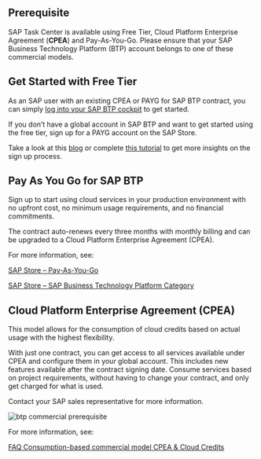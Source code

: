 ## Prerequisite

SAP Task Center is available using Free Tier, Cloud Platform Enterprise Agreement (**CPEA**) and Pay-As-You-Go. Please ensure that your SAP Business Technology Platform (BTP) account belongs to one of these commercial models.


## Get Started with Free Tier

As an SAP user with an existing CPEA or PAYG for SAP BTP contract, you can simply [log into your SAP BTP cockpit](https://account.hana.ondemand.com/#/home/welcome) to get started.

If you don’t have a global account in SAP BTP and want to get started using the free tier, sign up for a PAYG account on the SAP Store.

Take a look at this [blog](https://blogs.sap.com/2021/11/16/btp-free-trial-to-free-tier-its-a-good-time-to-switch/) or complete [this tutorial](https://developers.sap.com/tutorials/btp-free-tier-account.html) to get more insights on the sign up process.


## Pay As You Go for SAP BTP

Sign up to start using cloud services in your production environment with no upfront cost, no minimum usage requirements, and no financial commitments.

The contract auto-renews every three months with monthly billing and can be upgraded to a Cloud Platform Enterprise Agreement (CPEA).

For more information, see:

 [SAP Store – Pay-As-You-Go](https://www.sapstore.com/solutions/55517/Pay-As-You-Go-for-SAP-BTP)

 [SAP Store – SAP Business Technology Platform Category](https://store.sap.com/dcp/en/categories/try-and-buy-sap-business-technology-platform-apps-and-software)
 

## Cloud Platform Enterprise Agreement (CPEA)

This model allows for the consumption of cloud credits based on actual usage with the highest flexibility.

With just one contract, you can get access to all services available under CPEA and configure them in your global account. This includes new features available after the contract signing date. Consume services based on project requirements, without having to change your contract, and only get charged for what is used.

Contact your SAP sales representative for more information.

![btp commercial prerequisite](images/btp_commercial_prereq.png)

For more information, see:

[FAQ Consumption-based commercial model CPEA & Cloud Credits](https://www.sap.com/documents/2021/02/668ae6f5-cd7d-0010-87a3-c30de2ffd8ff.html)

